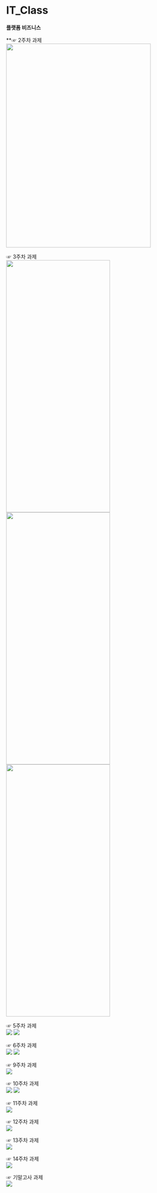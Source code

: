 # IT_Class
**플랫폼 비즈니스**


**☞ 2주차 과제\
<img height="550" width="390" src="./pic/과제2(1).png"></img>



☞ 3주차 과제\
<img height="680" width="280" src="./pic/메인화면(1).png"></img>
<img height="680" width="280" src="./pic/네이버(1).png"></img>
<img height="680" width="280" src="./pic/전화걸기(1).png"></img>


☞ 5주차 과제\
<img height="" width="" src="./pic/고양이.png"></img>
<img height="" width="" src="./pic/토끼.png"></img>


☞ 6주차 과제\
<img height="" width="" src="./pic/풍경1.png"></img>
<img height="" width="" src="./pic/풍경2.png"></img>


☞ 9주차 과제\
<img height="" width="" src="./pic/과제9.png"></img>

☞ 10주차 과제\
<img height="" width="" src="./pic/main1.png"></img>
<img height="" width="" src="./pic/menu1.png"></img>

☞ 11주차 과제\
<img height="" width="" src="./pic/과제11.png"></img>

☞ 12주차 과제\
<img height="" width="" src="./pic/과제12.png"></img>

☞ 13주차 과제\
<img height="" width="" src="./pic/과제13.png"></img>

☞ 14주차 과제\
<img height="" width="" src="./pic/과제14(1).png"></img>

☞ 기말고사 과제\
<img height="" width="" src="./pic/기말고사.png"></img>




